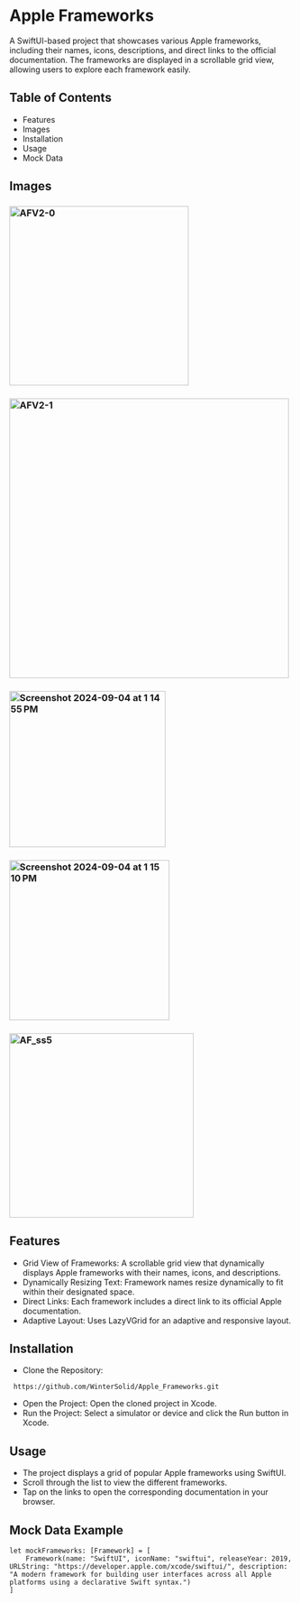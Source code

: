 # Apple Frameworks

A SwiftUI-based project that showcases various Apple frameworks, including their names, icons, descriptions, and direct links to the official documentation. The frameworks are displayed in a scrollable grid view, allowing users to explore each framework easily.

## Table of Contents
- Features
- Images
- Installation
- Usage
- Mock Data

## Images
### <img width="318" alt="AFV2-0" src="https://github.com/user-attachments/assets/ba154df4-d87b-4a47-a3f6-468a2765bfda">
### <img width="496" alt="AFV2-1" src="https://github.com/user-attachments/assets/7285abe2-4356-4d32-8e66-efa178cbecf0">
### <img width="277" alt="Screenshot 2024-09-04 at 1 14 55 PM" src="https://github.com/user-attachments/assets/5ee81654-312e-4ee8-8000-936e1c92b0a4">
### <img width="284" alt="Screenshot 2024-09-04 at 1 15 10 PM" src="https://github.com/user-attachments/assets/8c8eb92b-e134-4ef7-b5ee-135ff74635e0">
### <img width="327" alt="AF_ss5" src="https://github.com/user-attachments/assets/e5bfe221-d096-47b9-b26a-06301eda03da">





## Features
- Grid View of Frameworks: A scrollable grid view that dynamically displays Apple frameworks with their names, icons, and descriptions.
- Dynamically Resizing Text: Framework names resize dynamically to fit within their designated space.
- Direct Links: Each framework includes a direct link to its official Apple documentation.
- Adaptive Layout: Uses LazyVGrid for an adaptive and responsive layout.

## Installation
- Clone the Repository:
```[
 https://github.com/WinterSolid/Apple_Frameworks.git
```
- Open the Project: Open the cloned project in Xcode.
- Run the Project: Select a simulator or device and click the Run button in Xcode.

## Usage
- The project displays a grid of popular Apple frameworks using SwiftUI.
- Scroll through the list to view the different frameworks.
- Tap on the links to open the corresponding documentation in your browser.
## Mock Data Example
```
let mockFrameworks: [Framework] = [
    Framework(name: "SwiftUI", iconName: "swiftui", releaseYear: 2019, URLString: "https://developer.apple.com/xcode/swiftui/", description: "A modern framework for building user interfaces across all Apple platforms using a declarative Swift syntax.")
]
```
